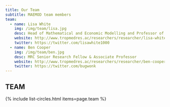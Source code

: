 ```yaml
---
title: Our Team
subtitle: MAEMOD team members
team:
  - name: Lisa White
    img: /img/team/lisa.jpg
    desc: Head of Mathematical and Economic Modelling and Professor of Modelling and Epidemiology
    website: http://www.tropmedres.ac/researchers/researcher/lisa-white
    twitter: https://twitter.com/lisawhite1000
  - name: Ben Cooper
    img: /img/team/ben.jpg
	desc: MRC Senior Research Fellow & Associate Professor
	website: http://www.tropmedres.ac/researchers/researcher/ben-cooper
	twitter: https://twitter.com/bugwonk
---
```


## TEAM 
{% include list-circles.html items=page.team %}